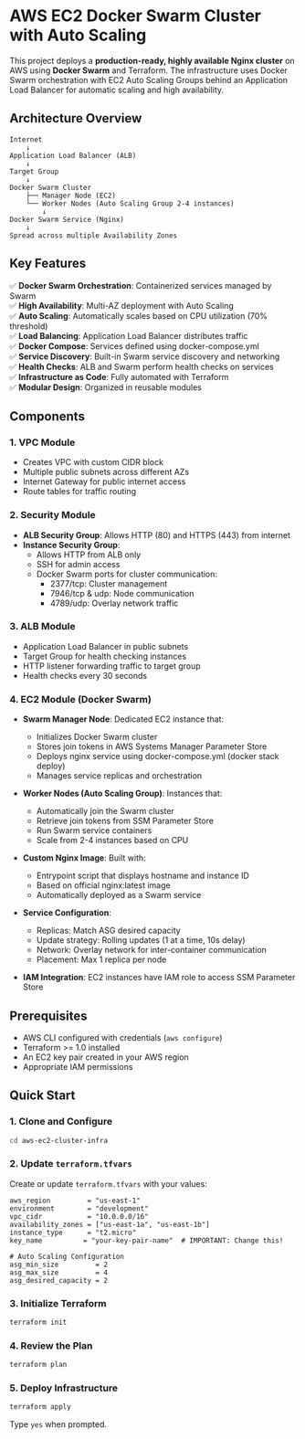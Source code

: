 # AWS EC2 Docker Swarm Cluster with Auto Scaling

This project deploys a **production-ready, highly available Nginx cluster** on AWS using **Docker Swarm** and Terraform. The infrastructure uses Docker Swarm orchestration with EC2 Auto Scaling Groups behind an Application Load Balancer for automatic scaling and high availability.

## Architecture Overview

```
Internet
    ↓
Application Load Balancer (ALB)
    ↓
Target Group
    ↓
Docker Swarm Cluster
    ├── Manager Node (EC2)
    └── Worker Nodes (Auto Scaling Group 2-4 instances)
        ↓
Docker Swarm Service (Nginx)
    ↓
Spread across multiple Availability Zones
```

## Key Features

✅ **Docker Swarm Orchestration**: Containerized services managed by Swarm  
✅ **High Availability**: Multi-AZ deployment with Auto Scaling  
✅ **Auto Scaling**: Automatically scales based on CPU utilization (70% threshold)  
✅ **Load Balancing**: Application Load Balancer distributes traffic  
✅ **Docker Compose**: Services defined using docker-compose.yml  
✅ **Service Discovery**: Built-in Swarm service discovery and networking  
✅ **Health Checks**: ALB and Swarm perform health checks on services  
✅ **Infrastructure as Code**: Fully automated with Terraform  
✅ **Modular Design**: Organized in reusable modules  


## Components

### 1. VPC Module
- Creates VPC with custom CIDR block
- Multiple public subnets across different AZs
- Internet Gateway for public internet access
- Route tables for traffic routing

### 2. Security Module
- **ALB Security Group**: Allows HTTP (80) and HTTPS (443) from internet
- **Instance Security Group**: 
  - Allows HTTP from ALB only
  - SSH for admin access
  - Docker Swarm ports for cluster communication:
    - 2377/tcp: Cluster management
    - 7946/tcp & udp: Node communication
    - 4789/udp: Overlay network traffic

### 3. ALB Module
- Application Load Balancer in public subnets
- Target Group for health checking instances
- HTTP listener forwarding traffic to target group
- Health checks every 30 seconds

### 4. EC2 Module (Docker Swarm)
- **Swarm Manager Node**: Dedicated EC2 instance that:
  - Initializes Docker Swarm cluster
  - Stores join tokens in AWS Systems Manager Parameter Store
  - Deploys nginx service using docker-compose.yml (docker stack deploy)
  - Manages service replicas and orchestration
  
- **Worker Nodes (Auto Scaling Group)**: Instances that:
  - Automatically join the Swarm cluster
  - Retrieve join tokens from SSM Parameter Store
  - Run Swarm service containers
  - Scale from 2-4 instances based on CPU
  
- **Custom Nginx Image**: Built with:
  - Entrypoint script that displays hostname and instance ID
  - Based on official nginx:latest image
  - Automatically deployed as a Swarm service

- **Service Configuration**:
  - Replicas: Match ASG desired capacity
  - Update strategy: Rolling updates (1 at a time, 10s delay)
  - Network: Overlay network for inter-container communication
  - Placement: Max 1 replica per node

- **IAM Integration**: EC2 instances have IAM role to access SSM Parameter Store

## Prerequisites

- AWS CLI configured with credentials (`aws configure`)
- Terraform >= 1.0 installed
- An EC2 key pair created in your AWS region
- Appropriate IAM permissions

## Quick Start

### 1. Clone and Configure

```bash
cd aws-ec2-cluster-infra
```

### 2. Update `terraform.tfvars`

Create or update `terraform.tfvars` with your values:

```hcl
aws_region         = "us-east-1"
environment        = "development"
vpc_cidr           = "10.0.0.0/16"
availability_zones = ["us-east-1a", "us-east-1b"]
instance_type      = "t2.micro"
key_name          = "your-key-pair-name"  # IMPORTANT: Change this!

# Auto Scaling Configuration
asg_min_size         = 2
asg_max_size         = 4
asg_desired_capacity = 2
```

### 3. Initialize Terraform

```bash
terraform init
```

### 4. Review the Plan

```bash
terraform plan
```

### 5. Deploy Infrastructure

```bash
terraform apply
```

Type `yes` when prompted.

